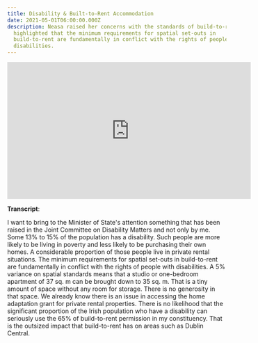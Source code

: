 ```yaml
---
title: Disability & Built-to-Rent Accommodation
date: 2021-05-01T06:00:00.000Z
description: Neasa raised her concerns with the standards of build-to-rent and
  highlighted that the minimum requirements for spatial set-outs in
  build-to-rent are fundamentally in conflict with the rights of people with
  disabilities.
---
```

<iframe width="560" height="315" src="https://www.youtube.com/embed/S7pMbDr3lG0" title="YouTube video player" frameborder="0" allow="accelerometer; autoplay; clipboard-write; encrypted-media; gyroscope; picture-in-picture" allowfullscreen></iframe>

**Transcript**:

I want to bring to the Minister of State's attention something that has been raised in the Joint Committee on Disability Matters and not only by me. Some 13% to 15% of the population has a disability. Such people are more likely to be living in poverty and less likely to be purchasing their own homes. A considerable proportion of those people live in private rental situations. The minimum requirements for spatial set-outs in build-to-rent are fundamentally in conflict with the rights of people with disabilities. A 5% variance on spatial standards means that a studio or one-bedroom apartment of 37 sq. m can be brought down to 35 sq. m. That is a tiny amount of space without any room for storage. There is no generosity in that space. We already know there is an issue in accessing the home adaptation grant for private rental properties. There is no likelihood that the significant proportion of the Irish population who have a disability can seriously use the 65% of build-to-rent permission in my constituency. That is the outsized impact that build-to-rent has on areas such as Dublin Central.